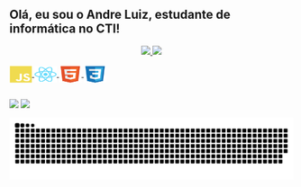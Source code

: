 ## Olá, eu sou o Andre Luiz, estudante de informática no CTI!

<div align="center">
  <a href="https://github.com/AndreBetetto">
  <img height="180em" src="https://github-readme-stats.vercel.app/api?username=AndreBetetto&show_icons=true&theme=dark&include_all_commits=true&count_private=true"/>
   <img height="180em" src="https://github-readme-stats.vercel.app/api/top-langs/?username=AndreBetetto&layout=compact&langs_count=16&theme=dark"/> 
</div>
  
<div style="display: inline_block"><br>
  <img align="center" alt="AndreBetetto-Js" height="30" width="40" src="https://raw.githubusercontent.com/devicons/devicon/master/icons/javascript/javascript-plain.svg">
  <img align="center" alt="AndreBetetto-React" height="30" width="40" src="https://raw.githubusercontent.com/devicons/devicon/master/icons/react/react-original.svg">
  <img align="center" alt="AndreBetetto-HTML" height="30" width="40" src="https://raw.githubusercontent.com/devicons/devicon/master/icons/html5/html5-original.svg">
  <img align="center" alt="AndreBetetto-CSS" height="30" width="40" src="https://raw.githubusercontent.com/devicons/devicon/master/icons/css3/css3-original.svg">
</div>
  
  ##
 
<div> 
  <a href="https://www.instagram.com/andrebetetto/" target="_blank"><img src="https://img.shields.io/badge/-Instagram-%23E4405F?style=for-the-badge&logo=instagram&logoColor=white" target="_blank"></a> 
  <a href = "mailto:andre.betetto@unesp.br"><img src="https://img.shields.io/badge/-Gmail-%23333?style=for-the-badge&logo=gmail&logoColor=white" target="_blank"></a>
   

![Snake animation](https://github.com/AndreBetetto/AndreBetetto/blob/output/github-contribution-grid-snake.svg)
 
</div>
